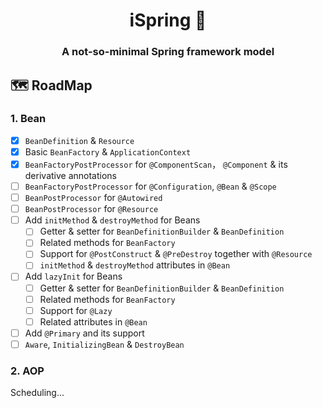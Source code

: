 <div align="center">
   <div align="center">
  <h1>iSpring 🍃</h1>
  <h3>A not-so-minimal Spring framework model</h3>
</div>

</div>




## 🗺️ RoadMap

### 1. Bean
- [x] `BeanDefinition` & `Resource`
- [x] Basic `BeanFactory` & `ApplicationContext`
- [x] `BeanFactoryPostProcessor` for `@ComponentScan`， `@Component` & its derivative annotations
- [ ] `BeanFactoryPostProcessor` for `@Configuration`, `@Bean` & `@Scope`
- [ ] `BeanPostProcessor` for `@Autowired`
- [ ] `BeanPostProcessor` for `@Resource`
- [ ] Add `initMethod` & `destroyMethod` for Beans
  - [ ] Getter & setter for `BeanDefinitionBuilder` & `BeanDefinition`
  - [ ] Related methods for `BeanFactory`
  - [ ] Support for `@PostConstruct` & `@PreDestroy` together with `@Resource`
  - [ ] `initMethod` & `destroyMethod` attributes in `@Bean`
- [ ] Add `lazyInit` for Beans
    - [ ] Getter & setter for `BeanDefinitionBuilder` & `BeanDefinition`
    - [ ] Related methods for `BeanFactory`
    - [ ] Support for `@Lazy`
    - [ ] Related attributes in `@Bean`
- [ ] Add `@Primary` and its support
- [ ] `Aware`, `InitializingBean` & `DestroyBean`
### 2. AOP
Scheduling...